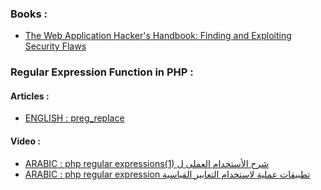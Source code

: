 ### Books :
- [The Web Application Hacker's Handbook: Finding and Exploiting Security Flaws](https://www.amazon.com/Web-Application-Hackers-Handbook-Exploiting/dp/1118026470)

### Regular Expression Function in PHP :
#### Articles : 
- [ENGLISH : preg_replace](https://www.geeksforgeeks.org/php-preg_replace-function/)

#### Video : 
- [ARABIC : php regular expressions(1) شرح الأستخدام العملى ل](https://youtu.be/jMpi0nCgZuE)
- [ARABIC : php regular expression تطبيقات عملية لاستخدام التعابير القياسية](https://youtu.be/eXQ_kP2Qakg)

